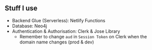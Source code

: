 ## Stuff I use

* Backend Glue (Serverless): Netlify Functions
* Database: Neo4j
* Authentication & Authorisation: Clerk & Jose Library
  * Remember to change `aud` in `Session Token` on Clerk when the domain name changes (prod & dev)
